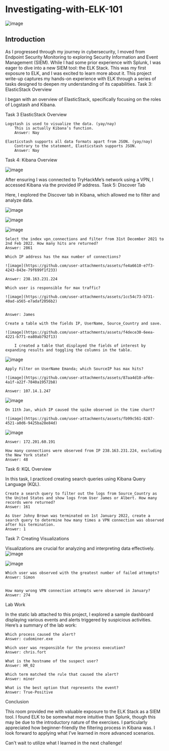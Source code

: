 # Investigating-with-ELK-101

![image](https://github.com/user-attachments/assets/7ab5c6ec-f157-45e5-9840-85a9f025dce7)


## Introduction

As I progressed through my journey in cybersecurity, I moved from Endpoint Security Monitoring to exploring Security Information and Event Management (SIEM). While I had some prior experience with Splunk, I was eager to dive into a new SIEM tool: the ELK Stack. This was my first exposure to ELK, and I was excited to learn more about it. This project write-up captures my hands-on experience with ELK through a series of tasks designed to deepen my understanding of its capabilities.
Task 3: ElasticStack Overview

I began with an overview of ElasticStack, specifically focusing on the roles of Logstash and Kibana.

Task 3 ElasticStack Overview

    Logstash is used to visualize the data. (yay/nay)
        This is actually Kibana’s function.
        Answer: Nay

    Elasticstash supports all data formats apart from JSON. (yay/nay)
        Contrary to the statement, Elasticstash supports JSON.
        Answer: Nay

Task 4: Kibana Overview

![image](https://github.com/user-attachments/assets/deb9ae89-cdff-4618-beb6-b6f07166d9c9)

After ensuring I was connected to TryHackMe’s network using a VPN, I accessed Kibana via the provided IP address.
Task 5: Discover Tab

Here, I explored the Discover tab in Kibana, which allowed me to filter and analyze data.


![image](https://github.com/user-attachments/assets/5059370d-94cf-4681-a4d5-b55fd9be6ec8)

![image](https://github.com/user-attachments/assets/c374888e-238b-4955-a823-24c096bc20b8)

![image](https://github.com/user-attachments/assets/e5f3747d-95fd-430e-bd52-e09e5bedcd88)


    Select the index vpn_connections and filter from 31st December 2021 to 2nd Feb 2022. How many hits are returned?
    Answer: 2861

    Which IP address has the max number of connections?

    ![image](https://github.com/user-attachments/assets/fe4a6610-e7f3-4243-843e-79f699f1f233)

    Answer: 238.163.231.224

    Which user is responsible for max traffic?

    ![image](https://github.com/user-attachments/assets/1cc54c73-b731-40ad-a565-e7adaf2056b2)


    Answer: James

    Create a table with the fields IP, UserName, Source_Country and save.

    ![image](https://github.com/user-attachments/assets/f4dece30-6eea-4221-b771-ea80ab792f13)

        I created a table that displayed the fields of interest by expanding results and toggling the columns in the table.
        
![image](https://github.com/user-attachments/assets/33fa702a-c29d-4b31-bac7-742ddb0d8181)

    Apply Filter on UserName Emanda; which SourceIP has max hits?
    
    ![image](https://github.com/user-attachments/assets/87aa4d10-af6e-4a1f-a22f-7840a19572b8)

    Answer: 107.14.1.247

![image](https://github.com/user-attachments/assets/d1cdfdae-4f87-4764-b9b9-7e303d504ee5)


    On 11th Jan, which IP caused the spike observed in the time chart?

    ![image](https://github.com/user-attachments/assets/fb99c561-8287-4521-a0d6-9425ba28e84d)
![image](https://github.com/user-attachments/assets/398ad482-17b0-4823-94a0-557f3f745abf)

    Answer: 172.201.60.191

    How many connections were observed from IP 238.163.231.224, excluding the New York state?
    Answer: 48

Task 6: KQL Overview

In this task, I practiced creating search queries using Kibana Query Language (KQL).

    Create a search query to filter out the logs from Source_Country as the United States and show logs from User James or Albert. How many records were returned?
    Answer: 161

    As User Johny Brown was terminated on 1st January 2022, create a search query to determine how many times a VPN connection was observed after his termination.
    Answer: 1

Task 7: Creating Visualizations

Visualizations are crucial for analyzing and interpreting data effectively.
![image](https://github.com/user-attachments/assets/5329459b-e1f6-407a-939c-e834aa5f7a74)

![image](https://github.com/user-attachments/assets/c94427c2-b04e-491c-bfb0-5fe4c8a5f4fc)

    Which user was observed with the greatest number of failed attempts?
    Answer: Simon


    How many wrong VPN connection attempts were observed in January?
    Answer: 274

Lab Work

In the static lab attached to this project, I explored a sample dashboard displaying various events and alerts triggered by suspicious activities. Here’s a summary of the lab work:

    Which process caused the alert?
    Answer: cudominer.exe

    Which user was responsible for the process execution?
    Answer: chris.fort

    What is the hostname of the suspect user?
    Answer: HR_02

    Which term matched the rule that caused the alert?
    Answer: miner

    What is the best option that represents the event?
    Answer: True-Positive

Conclusion

This room provided me with valuable exposure to the ELK Stack as a SIEM tool. I found ELK to be somewhat more intuitive than Splunk, though this may be due to the introductory nature of the exercises. I particularly appreciated how beginner-friendly the filtering process in Kibana was. I look forward to applying what I’ve learned in more advanced scenarios.

Can't wait to utilize what I learned in the next challenge!
